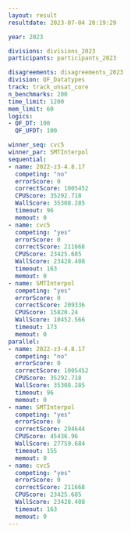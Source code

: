 ```yaml
---
layout: result
resultdate: 2023-07-04 20:19:29

year: 2023

divisions: divisions_2023
participants: participants_2023

disagreements: disagreements_2023
division: QF_Datatypes
track: track_unsat_core
n_benchmarks: 200
time_limit: 1200
mem_limit: 60
logics:
- QF_DT: 100
  QF_UFDT: 100

winner_seq: cvc5
winner_par: SMTInterpol
sequential:
- name: 2022-z3-4.8.17
  competing: "no"
  errorScore: 0
  correctScore: 1005452
  CPUScore: 35292.718
  WallScore: 35308.285
  timeout: 96
  memout: 0
- name: cvc5
  competing: "yes"
  errorScore: 0
  correctScore: 211668
  CPUScore: 23425.685
  WallScore: 23428.408
  timeout: 163
  memout: 0
- name: SMTInterpol
  competing: "yes"
  errorScore: 0
  correctScore: 209336
  CPUScore: 15820.24
  WallScore: 10452.566
  timeout: 173
  memout: 0
parallel:
- name: 2022-z3-4.8.17
  competing: "no"
  errorScore: 0
  correctScore: 1005452
  CPUScore: 35292.718
  WallScore: 35308.285
  timeout: 96
  memout: 0
- name: SMTInterpol
  competing: "yes"
  errorScore: 0
  correctScore: 294644
  CPUScore: 45436.96
  WallScore: 27759.684
  timeout: 155
  memout: 0
- name: cvc5
  competing: "yes"
  errorScore: 0
  correctScore: 211668
  CPUScore: 23425.685
  WallScore: 23428.408
  timeout: 163
  memout: 0
---
```

